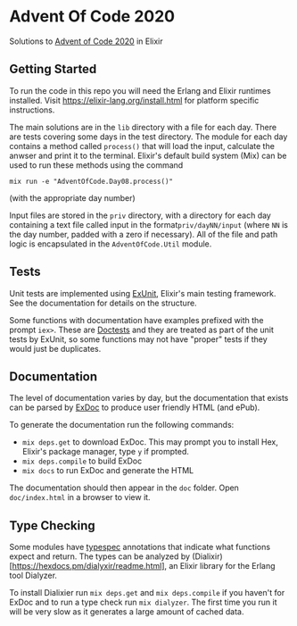 Advent Of Code 2020
============

Solutions to [Advent of Code 2020](https://adventofcode.com/2020/) in Elixir

## Getting Started

To run the code in this repo you will need the Erlang and Elixir runtimes 
installed. Visit https://elixir-lang.org/install.html for platform specific
instructions.

The main solutions are in the `lib` directory with a file for each day. There are
tests covering some days in the test directory.  The module for each day contains 
a method called `process()` that will load the input, calculate the anwser and 
print it to the terminal. Elixir's default build system (Mix) can be used to run
these methods using the command

`mix run -e "AdventOfCode.Day08.process()"`

(with the appropriate day number)

Input files are stored in the  `priv` directory, with a directory for each day 
containing a text file called input in the format`priv/dayNN/input` (where `NN` 
is the day number, padded with a zero if necessary). All of the file and path
logic is encapsulated in the `AdventOfCode.Util` module.

## Tests
Unit tests are implemented using [ExUnit](https://hexdocs.pm/ex_unit/ExUnit.html),
Elixir's main testing framework. See the documentation for details on the 
structure.

Some functions with documentation have examples prefixed with the prompt `iex>`.
These are [Doctests](https://elixir-lang.org/getting-started/mix-otp/docs-tests-and-with.html#doctests)
and they are treated as part of the unit tests by ExUnit, so some functions may
not have "proper" tests if they would just be duplicates.

## Documentation
The level of documentation varies by day, but the documentation that exists can
be parsed by [ExDoc](https://github.com/elixir-lang/ex_doc) to produce user 
friendly HTML (and ePub). 

To generate the documentation run the following commands:
  - `mix deps.get` to download ExDoc. This may prompt you to install Hex, Elixir's package manager, type `y` if prompted.
  - `mix deps.compile` to build ExDoc
  - `mix docs` to run ExDoc and generate the HTML

The documentation should then appear in the `doc` folder. Open `doc/index.html` in
a browser to view it.

## Type Checking
Some modules have [typespec](https://hexdocs.pm/elixir/typespecs.html) annotations
that indicate what functions expect and return. The types can be analyzed by
(Dialixir)[https://hexdocs.pm/dialyxir/readme.html], an Elixir library for the
Erlang tool Dialyzer.

To install Dialixier run `mix deps.get` and `mix deps.compile` if you haven't for 
ExDoc and to run a type check run `mix dialyzer`. The first time you run it will
be very slow as it generates a large amount of cached data.


